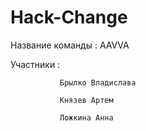# Hack-Change
 
Название команды : AAVVA
 
 
 Участники :   
              
               Брылко Владислава
               
               Князев Артем
               
               Ложкина Анна
            
